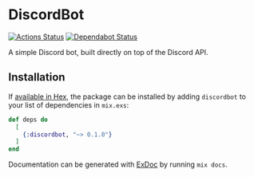 # DiscordBot
[![Actions Status](https://github.com/alexweav/discordbot/workflows/DiscordBot-CD/badge.svg)](https://github.com/alexweav/discordbot/actions)
[![Dependabot Status](https://api.dependabot.com/badges/status?host=github&repo=alexweav/discordbot)](https://dependabot.com)

A simple Discord bot, built directly on top of the Discord API.

## Installation

If [available in Hex](https://hex.pm/docs/publish), the package can be installed
by adding `discordbot` to your list of dependencies in `mix.exs`:

```elixir
def deps do
  [
    {:discordbot, "~> 0.1.0"}
  ]
end
```

Documentation can be generated with [ExDoc](https://github.com/elixir-lang/ex_doc) by running `mix docs`.

